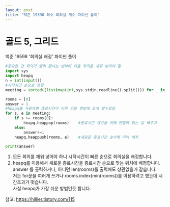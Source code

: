 ```yaml
---
layout: post
title: "백준 19598 최소 회의실 개수 파이선 풀이"
---
```

# 골드 5, 그리드

백준 19598 '회의실 배정' 파이썬 풀이<br>
```py
#중요한 건 회의가 빨리 끝나는 방부터 다음 회의를 채워 넣어야 함
import sys
import heapq
n = int(input())
#시작시간 순으로 정렬
meeting = sorted([list(map(int,sys.stdin.readline().split())) for _ in range(n)], key=lambda x: x[0])

rooms = [0]
answer = 1
#heapq를 사용하면 종료시간이 이른 것을 맨앞에 오게 할수있음
for s, e in meeting:
    if s >= rooms[0]:
        heapq.heappop(rooms)    #종료시간 갱신을 위해 맨앞에 있는 값 빼주고
    else:
        answer+=1
    heapq.heappush(rooms, e)    #새로운 종료시간 순서에 따라 배치

print(answer)
```
1. 모든 회의를 채워 넣어야 하니 시작시간이 빠른 순으로 회의실을 배정합니다.
2. heapq를 이용해서 새로운 종료시간을 종료시간 순으로 맞는 위치에 배정합니다.
answer 를 출력하거나, 아니면 len(rooms)를 출력해도 상관없을거 같습니다.<br>
저는 for문을 여러개 쓰거나 rooms.index(min(rooms))를 이용하려고 했는데 시간초과가 떳습니다.<br>
사실 heapq가 가장 쉬운 방법인듯 합니다.<br>

참고: https://hillier.tistory.com/115